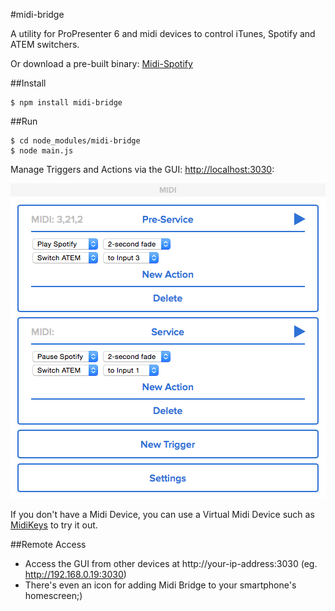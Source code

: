 #midi-bridge

A utility for ProPresenter 6 and midi devices to control iTunes, Spotify and ATEM switchers.

Or download a pre-built binary: [Midi-Spotify](https://github.com/josiaho/Midi-Spotify)

##Install

	$ npm install midi-bridge

##Run

	$ cd node_modules/midi-bridge
	$ node main.js

Manage Triggers and Actions via the GUI: [http://localhost:3030](http://localhost:3030):

![image](screenshot.png)


If you don't have a Midi Device, you can use a Virtual Midi Device such as [MidiKeys](http://www.manyetas.com/creed/midikeys.html) to try it out.

##Remote Access

* Access the GUI from other devices at http://your-ip-address:3030 (eg. http://192.168.0.19:3030)
* There's even an icon for adding Midi Bridge to your smartphone's homescreen;)
